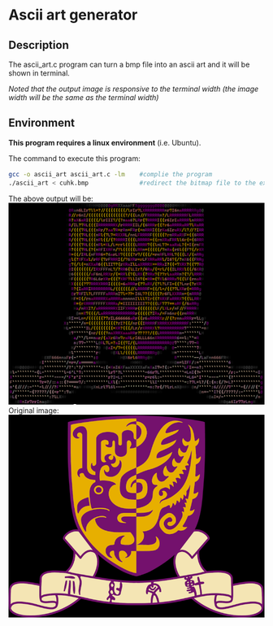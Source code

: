 # **Ascii art generator**

## Description

The ascii_art.c program can turn a bmp file into an ascii art and it will be shown in terminal.

_Noted that the output image is responsive to the terminal width (the image width will be the same as the terminal width)_

## Environment

**This program requires a linux environment** (i.e. Ubuntu).

The command to execute this program:

```bash
gcc -o ascii_art ascii_art.c -lm    #complie the program
./ascii_art < cuhk.bmp              #redirect the bitmap file to the executable
```

The above output will be:
![Example output](example.png)
Original image:
![Example image](cuhk.bmp)
